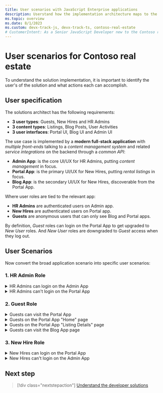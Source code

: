 ```yaml
---
title: User scenarios with JavaScript Enterprise applications
description: Userstand how the implementation architecture maps to the User sceenarios the solution is meant to solve.
ms.topic: overview
ms.date: 8/1/2023
ms.custom: devx-track-js, devx-track-ts, contoso-real-estate
# CustomerIntent: As a Senior JavaScript Developer new to the Contoso real estate enterprise pp, I want understand how the user scenarios the architecture solves for so that I can have a deeper understanding between the technical solution and the business solution.
---
```


# User scenarios for Contoso real estate

To understand the solution implementation, it is important to identify the user's of the solution and what actions each can accomplish.

## User specification

The solutions architect has the following requirements:
 - **3 user types**: Guests, New Hires and HR Admins
 - **3 content types**: Listings, Blog Posts, User Activities
 - **3 user interfaces**: Portal UI, Blog UI and Admin UI

The use case is implemented by a **modern full-stack application** with _multiple front-ends_ talking to a _content management system_ and related _service integrations_ on the backend through a _common API_:
 - **Admin App**: is the core UI/UX for HR Admins, putting _content management_ in focus.
 - **Portal App**: is the primary UI/UX for New Hires, putting _rental listings_ in focus.
 - **Blog App**: is the secondary UI/UX for New Hires, discoverable from the Portal App.

Where user roles are tied to the relevant app:
 - **HR Admins** are authenticated users on Admin app.
 - **New Hires** are authenticated users on Portal app.
 - **Guests** are anonymous users that can only see Blog and Portal apps.

By definition, _Guest_ roles can login on the Portal App to get upgraded to _New User_ roles. And _New User_ roles are downgraded to _Guest_ access when they log out. 

## User Scenarios

Now convert the broad application scenario into specific user scenarios:

### 1. HR Admin Role

<details>
<summary> HR Admins can login on the Admin App </summary>

1. and _create property listings_ with location, amenities, price
2. and _update, delete, or view_ current rental listings
3. and _toggle feature flag_ on a listing to feature it
4. and _create blog posts_ with title, images, content
5. and _update portal content_ seen on about, tos, home pages.

</details>

<details>
<summary> HR Admins can't login on the Portal App </summary>

 - HR Admins credentials for Admin App should not work on Portal App.
 - HR Admin can visit the Portal App anonymously, as a Guest.

</details>

### 2. Guest Role

<details>
<summary> Guests can visit the Portal App </summary>

1. and see the *Home page* as their landing or entry point
2. and see *navbar, footer and content* sections on Home page
3. and see a clickable *login button* in the navbar 
4. and see clickable *About, TOS, Home links* in footer
5. and see a *"hero banner"* in content section of Home page 
6. and see a clickable *visit blog* button in the hero banner 
7. and see a clickable *"search" button* in content section of Home page 
8. and see a *"featured" listings block* in content section of Home page 
9. and see a clickable listing image for each item in the featured listings

</details>

<details>
<summary> Guests on the Portal App "Home" page </summary>

1. can click the *login* button to start authentication workflow
2. can click *About, TOS, Home links* to visit those pages (routes)
3. can click the search button to visit the search page to make queries
4. can click the blog link to visit the **Blog App**
5. can click a featured listing image to visit the listing details page

</details>

<details>
<summary> Guests on the Portal App "Listing Details" page </summary>

1. can see related listing images
2. can see related listing details (location, description, amenities)
3. can see a listing reservation section (not enabled for input)
4. can see the same navbar and footer sections as Home page
5. can click the navbar login button to start authentication workflow
6. can click *About, TOS, Home links* to visit those pages (routes)

</details>

<details>
<summary> Guests can visit the Blog App page </summary>

1. can see the same navbar and footer as the Portal App
1. can see a list of tags for exploring blog posts
1. can see a list of currently published blog posts 
1. can see a link to return to Portal App page
1. can click on a blog post in listing to visit Blog Article page.

</details>

### 3. New Hire Role

<details>
<summary> New Hires can login on the Portal App </summary>

1. and get all default _Guest_ features except for the login button in navbar
2. and now see a clickable _Profile_ button in navbar 
3. and now see a clickable _Favorite_ toggle button on listing cards in Home page
4. and now see a clickable _Favorite_ toggle button in Listing Detail page
5. and now see a editable _Reservation_ form section in Listing Detail page
6. and now see a clickable _Reserve_ button in Reservation form section
7. and can click Profile button to see a dropdown menu with
    - a clickable _Profile_ item leading to the user's profile page
    - a clickable _Favorites_ item leading to the user's saved listings
    - a clickable _Reservations_ item leading to the user's reservations 
    - a clickable _Payments_ item leading to the user's payments history
    - a clickable _Logout_ item that logs user out (returns to Guest role)
8. and can edit Reservation form details (dates) and click to submit request

</details>

<details>
<summary> New Hires can't login on the Admin App </summary>

 - New Hires should not _see_ any links to Admin App in Portal App
 - New Hire credentials for Portal App should not work for Admin App

</details>

## Next step

> [!div class="nextstepaction"]
> [Understand the developer solutions](contoso-real-estate-developer-solutions.md)
